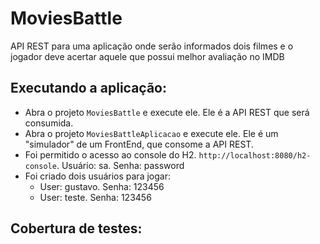 # MoviesBattle
API REST para uma aplicação onde serão informados dois filmes e o jogador deve acertar aquele que possui melhor avaliação no IMDB

## Executando a aplicação:
- Abra o projeto `MoviesBattle` e execute ele. Ele é a API REST que será consumida.
- Abra o projeto `MoviesBattleAplicacao` e execute ele. Ele é um "simulador" de um FrontEnd, que consome a API REST.
- Foi permitido o acesso ao console do H2. `http://localhost:8080/h2-console`. Usuário: sa. Senha: password
- Foi criado dois usuários para jogar:
  - User: gustavo. Senha: 123456
  - User: teste. Senha: 123456

## Cobertura de testes:
